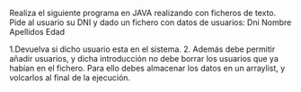 Realiza el siguiente  programa en JAVA realizando con ficheros de texto.
Pide al usuario su DNI y dado un fichero con datos de usuarios:
Dni
Nombre
Apellidos
Edad


1.Devuelva si dicho usuario esta en el sistema.
2. Además debe permitir añadir usuarios, y dicha introducción no debe borrar los usuarios que ya habían en el fichero. Para ello debes almacenar los datos en un arraylist, y volcarlos al final de la ejecución.

